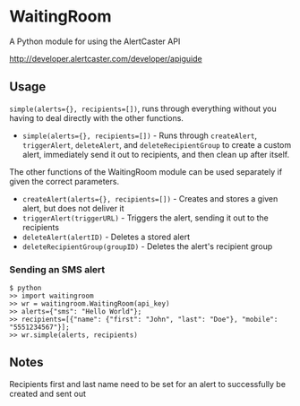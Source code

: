 WaitingRoom
===========

A Python module for using the AlertCaster API

http://developer.alertcaster.com/developer/apiguide

## Usage

`simple(alerts={}, recipients=[])`, runs through everything without you having to deal directly with the other functions.

* `simple(alerts={}, recipients=[])` - Runs through `createAlert`, `triggerAlert`, `deleteAlert`, and `deleteRecipientGroup` to create a custom alert, immediately send it out to recipients, and then clean up after itself.

The other functions of the WaitingRoom module can be used separately if given the correct parameters.

* `createAlert(alerts={}, recipients=[])` - Creates and stores a given alert, but does not deliver it
* `triggerAlert(triggerURL)` - Triggers the alert, sending it out to the recipients
* `deleteAlert(alertID)` - Deletes a stored alert
* `deleteRecipientGroup(groupID)` - Deletes the alert's recipient group

### Sending an SMS alert
```console
$ python
>> import waitingroom
>> wr = waitingroom.WaitingRoom(api_key)
>> alerts={"sms": "Hello World"};
>> recipients=[{"name": {"first": "John", "last": "Doe"}, "mobile": "5551234567"}];
>> wr.simple(alerts, recipients)
```

## Notes
Recipients first and last name need to be set for an alert to successfully be created and sent out
